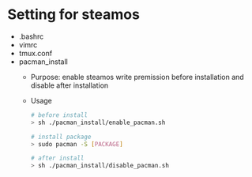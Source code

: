 # Setting for steamos
- .bashrc
- vimrc
- tmux.conf
- pacman_install 
    - Purpose: enable steamos write premission before installation and disable after installation
    - Usage
        
        ```bash
        # before install
        > sh ./pacman_install/enable_pacman.sh

        # install package
        > sudo pacman -S [PACKAGE]

        # after install
        > sh ./pacman_install/disable_pacman.sh
        ```
